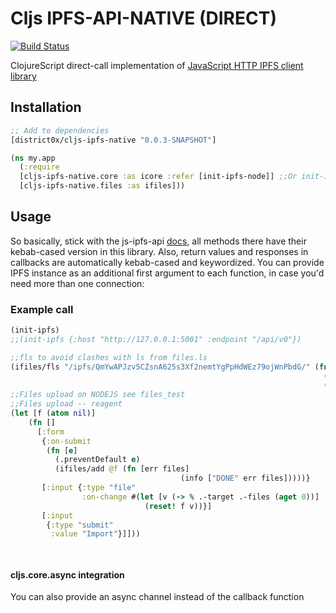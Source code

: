 # Cljs IPFS-API-NATIVE (DIRECT)

[![Build Status](https://travis-ci.org/district0x/cljs-ipfs-native.svg?branch=master)](https://travis-ci.org/district0x/cljs-ipfs-api)

ClojureScript direct-call implementation of [JavaScript HTTP IPFS client library](https://github.com/ipfs/js-ipfs-api) 

## Installation
```clojure
;; Add to dependencies
[district0x/cljs-ipfs-native "0.0.3-SNAPSHOT"]
```
```clojure
(ns my.app
  (:require 
  [cljs-ipfs-native.core :as icore :refer [init-ipfs-node]] ;;Or init-ipfs-web for web
  [cljs-ipfs-native.files :as ifiles]))
```

## Usage
So basically, stick with the js-ipfs-api [docs](https://github.com/ipfs/js-ipfs-api#api), all methods there have their kebab-cased version in this library. Also, return values and responses in callbacks are automatically kebab-cased and keywordized. You can provide IPFS instance as an additional first argument to each function, in case you'd need more than one connection:

### Example call
```clojure
(init-ipfs)
;;(init-ipfs {:host "http://127.0.0.1:5001" :endpoint "/api/v0"})

;;fls to avoid clashes with ls from files.ls
(ifiles/fls "/ipfs/QmYwAPJzv5CZsnA625s3Xf2nemtYgPpHdWEz79ojWnPbdG/" (fn [err files]
                                                                      (info [err "ERROR"])
                                                                      (info [files "FILES"])))
;;Files upload on NODEJS see files_test                                                                  
;;Files upload -- reagent
(let [f (atom nil)]
    (fn []
      [:form
       {:on-submit
        (fn [e]
          (.preventDefault e)
          (ifiles/add @f (fn [err files]
                                      (info ["DONE" err files]))))}
       [:input {:type "file"
                :on-change #(let [v (-> % .-target .-files (aget 0))]
                              (reset! f v))}]
       [:input
        {:type "submit"
         :value "Import"}]]))

                                                                      
```

#### cljs.core.async integration
You can also provide an async channel instead of the callback function
